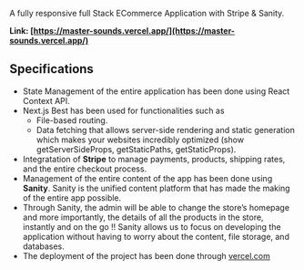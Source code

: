 
A fully responsive full Stack ECommerce Application with Stripe & Sanity.

<strong>Link: [https://master-sounds.vercel.app/](https://master-sounds.vercel.app/)</strong>

## Specifications
- State Management of the entire application has been done using React Context API.
- Next.js Best has been used for functionalities such as
    - File-based routing.
    - Data fetching that allows server-side rendering and static generation which makes your websites incredibly optimized (show getServerSideProps, getStaticPaths, getStaticProps).
- Integratation of <strong>Stripe</strong> to manage payments, products, shipping rates, and the entire checkout process.
- Management of the entire content of the app has been done using <strong>Sanity</strong>. Sanity is the unified content platform that has made the making of the entire app possible. <show sanity desk>
- Through Sanity, the admin will be able to change the store’s homepage and more importantly, the details of all the products in the store, instantly and on the go !! Sanity allows us to focus on developing the application without having to worry about the content, file storage, and databases.
- The deployment of the project has been done through [vercel.com](https://vercel.com)
